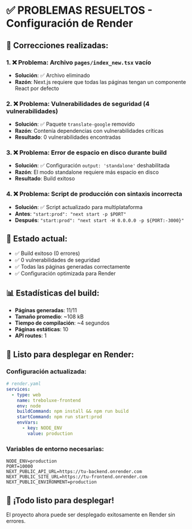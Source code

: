# ✅ PROBLEMAS RESUELTOS - Configuración de Render

## 🔧 Correcciones realizadas:

### 1. ❌ **Problema**: Archivo `pages/index_new.tsx` vacío
   - **Solución**: ✅ Archivo eliminado
   - **Razón**: Next.js requiere que todas las páginas tengan un componente React por defecto

### 2. ❌ **Problema**: Vulnerabilidades de seguridad (4 vulnerabilidades)
   - **Solución**: ✅ Paquete `translate-google` removido
   - **Razón**: Contenía dependencias con vulnerabilidades críticas
   - **Resultado**: 0 vulnerabilidades encontradas

### 3. ❌ **Problema**: Error de espacio en disco durante build
   - **Solución**: ✅ Configuración `output: 'standalone'` deshabilitada
   - **Razón**: El modo standalone requiere más espacio en disco
   - **Resultado**: Build exitoso

### 4. ❌ **Problema**: Script de producción con sintaxis incorrecta
   - **Solución**: ✅ Script actualizado para multiplataforma
   - **Antes**: `"start:prod": "next start -p $PORT"`
   - **Después**: `"start:prod": "next start -H 0.0.0.0 -p ${PORT:-3000}"`

## 🎯 **Estado actual:**
- ✅ Build exitoso (0 errores)
- ✅ 0 vulnerabilidades de seguridad
- ✅ Todas las páginas generadas correctamente
- ✅ Configuración optimizada para Render

## 📊 **Estadísticas del build:**
- **Páginas generadas**: 11/11
- **Tamaño promedio**: ~108 kB
- **Tiempo de compilación**: ~4 segundos
- **Páginas estáticas**: 10
- **API routes**: 1

## 🚀 **Listo para desplegar en Render:**

### Configuración actualizada:
```yaml
# render.yaml
services:
  - type: web
    name: treboluxe-frontend
    env: node
    buildCommand: npm install && npm run build
    startCommand: npm run start:prod
    envVars:
      - key: NODE_ENV
        value: production
```

### Variables de entorno necesarias:
```
NODE_ENV=production
PORT=10000
NEXT_PUBLIC_API_URL=https://tu-backend.onrender.com
NEXT_PUBLIC_SITE_URL=https://tu-frontend.onrender.com
NEXT_PUBLIC_ENVIRONMENT=production
```

## 🎉 **¡Todo listo para desplegar!**

El proyecto ahora puede ser desplegado exitosamente en Render sin errores.
